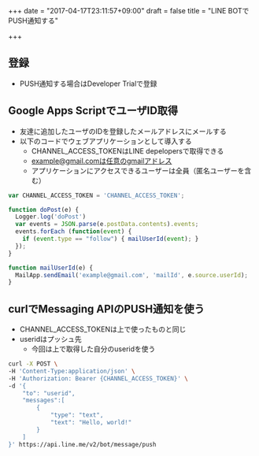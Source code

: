 +++
date = "2017-04-17T23:11:57+09:00"
draft = false
title = "LINE BOTでPUSH通知する"

+++

## 登録
- PUSH通知する場合はDeveloper Trialで登録

## Google Apps ScriptでユーザID取得
- 友達に追加したユーザのIDを登録したメールアドレスにメールする
- 以下のコードでウェブアプリケーションとして導入する
  - CHANNEL_ACCESS_TOKENはLINE depelopersで取得できる
  - example@gmail.comは任意のgmailアドレス
  - アプリケーションにアクセスできるユーザーは全員（匿名ユーザーを含む）

```js
var CHANNEL_ACCESS_TOKEN = 'CHANNEL_ACCESS_TOKEN';

function doPost(e) {
  Logger.log('doPost')
  var events = JSON.parse(e.postData.contents).events;
  events.forEach (function(event) {
    if (event.type == "follow") { mailUserId(event); }
  });
}

function mailUserId(e) {
  MailApp.sendEmail('example@gmail.com', 'mailId', e.source.userId);
}
```

## curlでMessaging APIのPUSH通知を使う
- CHANNEL_ACCESS_TOKENは上で使ったものと同じ
- useridはプッシュ先
  - 今回は上で取得した自分のuseridを使う

```bash
curl -X POST \
-H 'Content-Type:application/json' \
-H 'Authorization: Bearer {CHANNEL_ACCESS_TOKEN}' \
-d '{
    "to": "userid",
    "messages":[
        {
            "type": "text",
            "text": "Hello, world!"
        }
    ]
}' https://api.line.me/v2/bot/message/push
```
